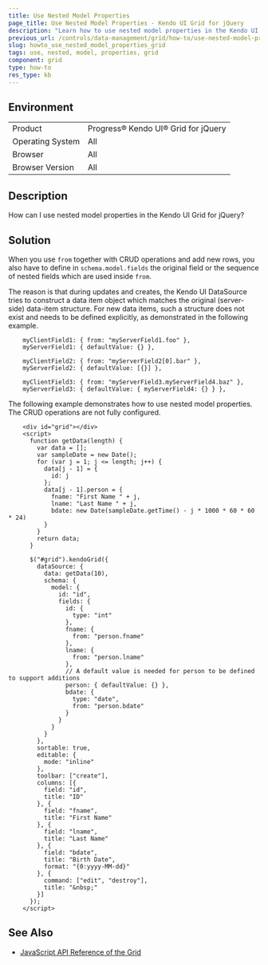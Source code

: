 ```yaml
---
title: Use Nested Model Properties
page_title: Use Nested Model Properties - Kendo UI Grid for jQuery
description: "Learn how to use nested model properties in the Kendo UI Grid for jQuery."
previous_url: /controls/data-management/grid/how-to/use-nested-model-properties, /controls/data-management/grid/how-to/binding/use-nested-model-properties
slug: howto_use_nested_model_properties_grid
tags: use, nested, model, properties, grid
component: grid
type: how-to
res_type: kb
---
```


## Environment

<table>
 <tr>
  <td>Product</td>
  <td>Progress® Kendo UI® Grid for jQuery</td> 
 </tr>
 <tr>
  <td>Operating System</td>
  <td>All</td>
 </tr>
 <tr>
  <td>Browser</td>
  <td>All</td>
 </tr>
 <tr>
  <td>Browser Version</td>
  <td>All</td>
 </tr>
</table>

## Description

How can I use nested model properties in the Kendo UI Grid for jQuery?

## Solution

When you use `from` together with CRUD operations and add new rows, you also have to define in `schema.model.fields` the original field or the sequence of nested fields which are used inside `from`.

The reason is that during updates and creates, the Kendo UI DataSource tries to construct a data item object which matches the original (server-side) data-item structure. For new data items, such a structure does not exist and needs to be defined explicitly, as demonstrated in the following example.

```
    myClientField1: { from: "myServerField1.foo" },
    myServerField1: { defaultValue: {} },

    myClientField2: { from: "myServerField2[0].bar" },
    myServerField2: { defaultValue: [{}] },

    myClientField3: { from: "myServerField3.myServerField4.baz" },
    myServerField3: { defaultValue: { myServerField4: {} } },
```

The following example demonstrates how to use nested model properties. The CRUD operations are not fully configured.

```dojo
    <div id="grid"></div>
    <script>
      function getData(length) {
        var data = [];
        var sampleDate = new Date();
        for (var j = 1; j <= length; j++) {
          data[j - 1] = {
            id: j
          };
          data[j - 1].person = {
            fname: "First Name " + j,
            lname: "Last Name " + j,
            bdate: new Date(sampleDate.getTime() - j * 1000 * 60 * 60 * 24)
          }
        }
        return data;
      }

      $("#grid").kendoGrid({
        dataSource: {
          data: getData(10),
          schema: {
            model: {
              id: "id",
              fields: {
                id: {
                  type: "int"
                },
                fname: {
                  from: "person.fname"
                },
                lname: {
                  from: "person.lname"
                },
                // A default value is needed for person to be defined to support additions
                person: { defaultValue: {} },
                bdate: {
                  type: "date",
                  from: "person.bdate"
                }
              }
            }
          }
        },
        sortable: true,
        editable: {
          mode: "inline"
        },
        toolbar: ["create"],
        columns: [{
          field: "id",
          title: "ID"
        }, {
          field: "fname",
          title: "First Name"
        }, {
          field: "lname",
          title: "Last Name"
        }, {
          field: "bdate",
          title: "Birth Date",
          format: "{0:yyyy-MM-dd}"
        }, {
          command: ["edit", "destroy"],
          title: "&nbsp;"
        }]
      });
    </script>
```

## See Also

* [JavaScript API Reference of the Grid](/api/javascript/ui/grid)
